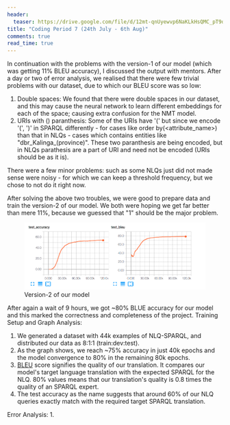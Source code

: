 ```yaml
---
header:
  teaser: https://drive.google.com/file/d/12mt-qnUyewvp6NaKLkHsQMC_pT9dQB9C/view?usp=sharing
title: "Coding Period 7 (24th July - 6th Aug)"
comments: true
read_time: true
---
```




In continuation with the problems with the version-1 of our model (which was getting 11% BLEU accuracy), I discussed the output with mentors. After a day or two of error analysis, we realised that there were few trivial problems with our dataset, due to which our BLEU score was so low:

1. Double spaces: We found that there were double spaces in our dataset, and this may cause the neural network to learn different embeddings for each of the space; causing extra confusion for the NMT model.
2. URIs with () paranthesis: Some of the URIs have '(' but since we encode '(', ')' in SPARQL differently - for cases like order by(<attribute_name>) than that in NLQs - cases which contains entities like "dbr_Kalinga_(province)". These two paranthesis are being encoded, but in NLQs parathesis are a part of URI and need not be encoded (URIs should be as it is).

There were a few minor problems: such as some NLQs just did not made sense were noisy - for which we can keep a threshold frequency, but we chose to not do it right now.

After solving the above two troubles, we were good to prepare data and train the version-2 of our model. We both were hoping we get far better than mere 11%, because we guessed that "1" should be the major problem.

<figure>
    <img src="/assets/images/BLEU.png">
    <figcaption>Version-2 of our model</figcaption>
</figure>

After again a wait of 9 hours, we got ~80% BLUE accuracy for our model and this marked the correctness and completeness of the project. 
Training Setup and Graph Analysis:
1. We generated a dataset with 44k examples of NLQ-SPARQL, and distributed our data as 8:1:1 (train:dev:test).
2. As the graph shows, we reach ~75% accuracy in just 40k epochs and the model convergence to 80% in the remaining 80k epochs. 
3. [BLEU](https://en.wikipedia.org/wiki/BLEU) score signifies the quality of our translation. It compares our model's target language translation with the expected SPARQL for the NLQ. 80% values means that our translation's quality is 0.8 times the quality of an SPARQL expert.
4. The test accuracy as the name suggests that around 60% of our NLQ queries exactly match with the required target SPARQL translation.

Error Analysis:
1. 





